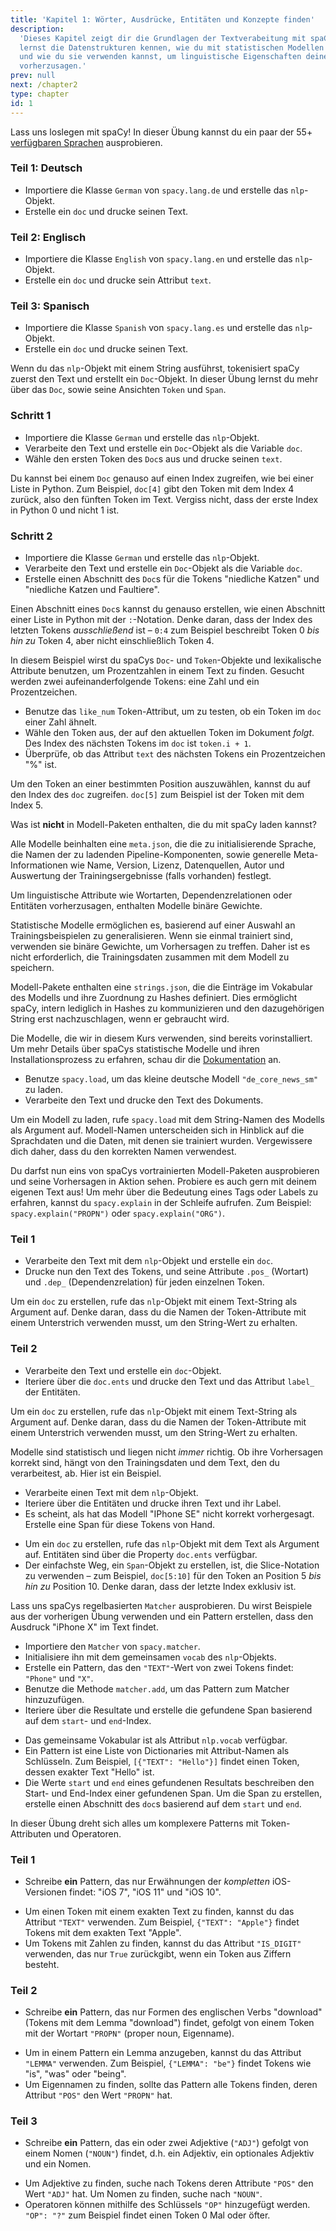 ```yaml
---
title: 'Kapitel 1: Wörter, Ausdrücke, Entitäten und Konzepte finden'
description:
  'Dieses Kapitel zeigt dir die Grundlagen der Textverabeitung mit spaCy. Du
  lernst die Datenstrukturen kennen, wie du mit statistischen Modellen arbeitest
  und wie du sie verwenden kannst, um linguistische Eigenschaften deines Texts
  vorherzusagen.'
prev: null
next: /chapter2
type: chapter
id: 1
---
```


<exercise id="1" title="Einführung in spaCy" type="slides">

<slides source="chapter1_01_introduction-to-spacy" start="0:18" end="3:035">
</slides>

</exercise>

<exercise id="2" title="Los geht's">

Lass uns loslegen mit spaCy! In dieser Übung kannst du ein paar der 55+
[verfügbaren Sprachen](https://spacy.io/usage/models#languages) ausprobieren.

### Teil 1: Deutsch

- Importiere die Klasse `German` von `spacy.lang.de` und erstelle das
  `nlp`-Objekt.
- Erstelle ein `doc` und drucke seinen Text.

<codeblock id="01_02_02"></codeblock>

### Teil 2: Englisch

- Importiere die Klasse `English` von `spacy.lang.en` und erstelle das
  `nlp`-Objekt.
- Erstelle ein `doc` und drucke sein Attribut `text`.

<codeblock id="01_02_01"></codeblock>

### Teil 3: Spanisch

- Importiere die Klasse `Spanish` von `spacy.lang.es` und erstelle das
  `nlp`-Objekt.
- Erstelle ein `doc` und drucke seinen Text.

<codeblock id="01_02_03"></codeblock>

</exercise>

<exercise id="3" title="Dokumente, Spans und Tokens">

Wenn du das `nlp`-Objekt mit einem String ausführst, tokenisiert spaCy zuerst
den Text und erstellt ein `Doc`-Objekt. In dieser Übung lernst du mehr über das
`Doc`, sowie seine Ansichten `Token` und `Span`.

### Schritt 1

- Importiere die Klasse `German` und erstelle das `nlp`-Objekt.
- Verarbeite den Text und erstelle ein `Doc`-Objekt als die Variable `doc`.
- Wähle den ersten Token des `Doc`s aus und drucke seinen `text`.

<codeblock id="01_03_01">

Du kannst bei einem `Doc` genauso auf einen Index zugreifen, wie bei einer Liste
in Python. Zum Beispiel, `doc[4]` gibt den Token mit dem Index 4 zurück, also
den fünften Token im Text. Vergiss nicht, dass der erste Index in Python 0 und
nicht 1 ist.

</codeblock>

### Schritt 2

- Importiere die Klasse `German` und erstelle das `nlp`-Objekt.
- Verarbeite den Text und erstelle ein `Doc`-Objekt als die Variable `doc`.
- Erstelle einen Abschnitt des `Doc`s für die Tokens "niedliche Katzen" und
  "niedliche Katzen und Faultiere".

<codeblock id="01_03_02">

Einen Abschnitt eines `Doc`s kannst du genauso erstellen, wie einen Abschnitt
einer Liste in Python mit der `:`-Notation. Denke daran, dass der Index des
letzten Tokens _ausschließend_ ist – `0:4` zum Beispiel beschreibt Token 0 _bis
hin zu_ Token 4, aber nicht einschließlich Token 4.

</codeblock>

</exercise>

<exercise id="4" title="Lexikalische Attribute">

In diesem Beispiel wirst du spaCys `Doc`- und `Token`-Objekte und lexikalische
Attribute benutzen, um Prozentzahlen in einem Text zu finden. Gesucht werden
zwei aufeinanderfolgende Tokens: eine Zahl und ein Prozentzeichen.

- Benutze das `like_num` Token-Attribut, um zu testen, ob ein Token im `doc`
  einer Zahl ähnelt.
- Wähle den Token aus, der auf den aktuellen Token im Dokument _folgt_. Des
  Index des nächsten Tokens im `doc` ist `token.i + 1`.
- Überprüfe, ob das Attribut `text` des nächsten Tokens ein Prozentzeichen "%"
  ist.

<codeblock id="01_04">

Um den Token an einer bestimmten Position auszuwählen, kannst du auf den Index
des `doc` zugreifen. `doc[5]` zum Beispiel ist der Token mit dem Index 5.

</codeblock>

</exercise>

<exercise id="5" title="Statistische Modelle" type="slides">

<slides source="chapter1_02_statistical-models"  start="3:14" end="7:37">
</slides>

</exercise>

<exercise id="6" title="Modell-Pakete" type="choice">

Was ist **nicht** in Modell-Paketen enthalten, die du mit spaCy laden kannst?

<choice>
<opt text="Eine Meta-Datei mit der Sprache, der Pipeline und Lizenz.">

Alle Modelle beinhalten eine `meta.json`, die die zu initialisierende Sprache,
die Namen der zu ladenden Pipeline-Komponenten, sowie generelle
Meta-Informationen wie Name, Version, Lizenz, Datenquellen, Autor und Auswertung
der Trainingsergebnisse (falls vorhanden) festlegt.

</opt>
<opt text="Binäre Gewichte, um statistische Vorhersagen zu treffen.">

Um linguistische Attribute wie Wortarten, Dependenzrelationen oder Entitäten
vorherzusagen, enthalten Modelle binäre Gewichte.

</opt>
<opt correct="true" text="Die annotierten Daten, mit denen das Modell trainiert wurde.">

Statistische Modelle ermöglichen es, basierend auf einer Auswahl an
Trainingsbeispielen zu generalisieren. Wenn sie einmal trainiert sind, verwenden
sie binäre Gewichte, um Vorhersagen zu treffen. Daher ist es nicht erforderlich,
die Trainingsdaten zusammen mit dem Modell zu speichern.

</opt>
<opt text="Strings des Vokabulars des Modells und ihre Hashes.">

Modell-Pakete enthalten eine `strings.json`, die die Einträge im Vokabular des
Modells und ihre Zuordnung zu Hashes definiert. Dies ermöglicht spaCy, intern
lediglich in Hashes zu kommunizieren und den dazugehörigen String erst
nachzuschlagen, wenn er gebraucht wird.

</opt>
</choice>

</exercise>

<exercise id="7" title="Modelle laden">

Die Modelle, die wir in diesem Kurs verwenden, sind bereits vorinstalliert. Um
mehr Details über spaCys statistische Modelle und ihren Installationsprozess zu
erfahren, schau dir die [Dokumentation](https://spacy.io/usage/models) an.

- Benutze `spacy.load`, um das kleine deutsche Modell `"de_core_news_sm"` zu
  laden.
- Verarbeite den Text und drucke den Text des Dokuments.

<codeblock id="01_07">

Um ein Modell zu laden, rufe `spacy.load` mit dem String-Namen des Modells als
Argument auf. Modell-Namen unterscheiden sich in Hinblick auf die Sprachdaten
und die Daten, mit denen sie trainiert wurden. Vergewissere dich daher, dass du
den korrekten Namen verwendest.

</codeblock>

</exercise>

<exercise id="8" title="Linguistische Attribute vorhersagen">

Du darfst nun eins von spaCys vortrainierten Modell-Paketen ausprobieren und
seine Vorhersagen in Aktion sehen. Probiere es auch gern mit deinem eigenen Text
aus! Um mehr über die Bedeutung eines Tags oder Labels zu erfahren, kannst du
`spacy.explain` in der Schleife aufrufen. Zum Beispiel: `spacy.explain("PROPN")`
oder `spacy.explain("ORG")`.

### Teil 1

- Verarbeite den Text mit dem `nlp`-Objekt und erstelle ein `doc`.
- Drucke nun den Text des Tokens, und seine Attribute `.pos_` (Wortart) und
  `.dep_` (Dependenzrelation) für jeden einzelnen Token.

<codeblock id="01_08_01">

Um ein `doc` zu erstellen, rufe das `nlp`-Objekt mit einem Text-String als
Argument auf. Denke daran, dass du die Namen der Token-Attribute mit einem
Unterstrich verwenden musst, um den String-Wert zu erhalten.

</codeblock>

### Teil 2

- Verarbeite den Text und erstelle ein `doc`-Objekt.
- Iteriere über die `doc.ents` und drucke den Text und das Attribut `label_` der
  Entitäten.

<codeblock id="01_08_02">

Um ein `doc` zu erstellen, rufe das `nlp`-Objekt mit einem Text-String als
Argument auf. Denke daran, dass du die Namen der Token-Attribute mit einem
Unterstrich verwenden musst, um den String-Wert zu erhalten.

</codeblock>

</exercise>

<exercise id="9" title="Entitäten im Kontext vorhersagen">

Modelle sind statistisch und liegen nicht _immer_ richtig. Ob ihre Vorhersagen
korrekt sind, hängt von den Trainingsdaten und dem Text, den du verarbeitest,
ab. Hier ist ein Beispiel.

- Verarbeite einen Text mit dem `nlp`-Objekt.
- Iteriere über die Entitäten und drucke ihren Text und ihr Label.
- Es scheint, als hat das Modell "IPhone SE" nicht korrekt vorhergesagt.
  Erstelle eine Span für diese Tokens von Hand.

<codeblock id="01_09">

- Um ein `doc` zu erstellen, rufe das `nlp`-Objekt mit dem Text als Argument
  auf. Entitäten sind über die Property `doc.ents` verfügbar.
- Der einfachste Weg, ein `Span`-Objekt zu erstellen, ist, die Slice-Notation zu
  verwenden – zum Beispiel, `doc[5:10]` für den Token an Position 5 _bis hin zu_
  Position 10. Denke daran, dass der letzte Index exklusiv ist.

</codeblock>

</exercise>

<exercise id="10" title="Regelbasiertes Matching" type="slides">

<slides source="chapter1_03_rule-based-matching" start="7:475" end="11:35">
</slides>

</exercise>

<exercise id="11" title="Verwendung des Matchers">

Lass uns spaCys regelbasierten `Matcher` ausprobieren. Du wirst Beispiele aus
der vorherigen Übung verwenden und ein Pattern erstellen, dass den Ausdruck
"iPhone X" im Text findet.

- Importiere den `Matcher` von `spacy.matcher`.
- Initialisiere ihn mit dem gemeinsamen `vocab` des `nlp`-Objekts.
- Erstelle ein Pattern, das den `"TEXT"`-Wert von zwei Tokens findet: `"Phone"`
  und `"X"`.
- Benutze die Methode `matcher.add`, um das Pattern zum Matcher hinzuzufügen.
- Iteriere über die Resultate und erstelle die gefundene Span basierend auf dem
  `start`- und `end`-Index.

<codeblock id="01_11">

- Das gemeinsame Vokabular ist als Attribut `nlp.vocab` verfügbar.
- Ein Pattern ist eine Liste von Dictionaries mit Attribut-Namen als Schlüsseln.
  Zum Beispiel, `[{"TEXT": "Hello"}]` findet einen Token, dessen exakter Text
  "Hello" ist.
- Die Werte `start` und `end` eines gefundenen Resultats beschreiben den Start-
  und End-Index einer gefundenen Span. Um die Span zu erstellen, erstelle einen
  Abschnitt des `doc`s basierend auf dem `start` und `end`.

</codeblock>

</exercise>

<exercise id="12" title="Patterns schreiben">

In dieser Übung dreht sich alles um komplexere Patterns mit Token-Attributen und
Operatoren.

### Teil 1

- Schreibe **ein** Pattern, das nur Erwähnungen der _kompletten_ iOS-Versionen
  findet: "iOS 7", "iOS 11" und "iOS 10".

<codeblock id="01_12_01">

- Um einen Token mit einem exakten Text zu finden, kannst du das Attribut
  `"TEXT"` verwenden. Zum Beispiel, `{"TEXT": "Apple"}` findet Tokens mit dem
  exakten Text "Apple".
- Um Tokens mit Zahlen zu finden, kannst du das Attribut `"IS_DIGIT"` verwenden,
  das nur `True` zurückgibt, wenn ein Token aus Ziffern besteht.

</codeblock>

### Teil 2

- Schreibe **ein** Pattern, das nur Formen des englischen Verbs "download"
  (Tokens mit dem Lemma "download") findet, gefolgt von einem Token mit der
  Wortart `"PROPN"` (proper noun, Eigenname).

<codeblock id="01_12_02">

- Um in einem Pattern ein Lemma anzugeben, kannst du das Attribut `"LEMMA"`
  verwenden. Zum Beispiel, `{"LEMMA": "be"}` findet Tokens wie "is", "was" oder
  "being".
- Um Eigennamen zu finden, sollte das Pattern alle Tokens finden, deren Attribut
  `"POS"` den Wert `"PROPN"` hat.

</codeblock>

### Teil 3

- Schreibe **ein** Pattern, das ein oder zwei Adjektive (`"ADJ"`) gefolgt von
  einem Nomen (`"NOUN"`) findet, d.h. ein Adjektiv, ein optionales Adjektiv und
  ein Nomen.

<codeblock id="01_12_03">

- Um Adjektive zu finden, suche nach Tokens deren Attribute `"POS"` den Wert
  `"ADJ"` hat. Um Nomen zu finden, suche nach `"NOUN"`.
- Operatoren können mithilfe des Schlüssels `"OP"` hinzugefügt werden.
  `"OP": "?"` zum Beispiel findet einen Token 0 Mal oder öfter.

</codeblock>

</exercise>
